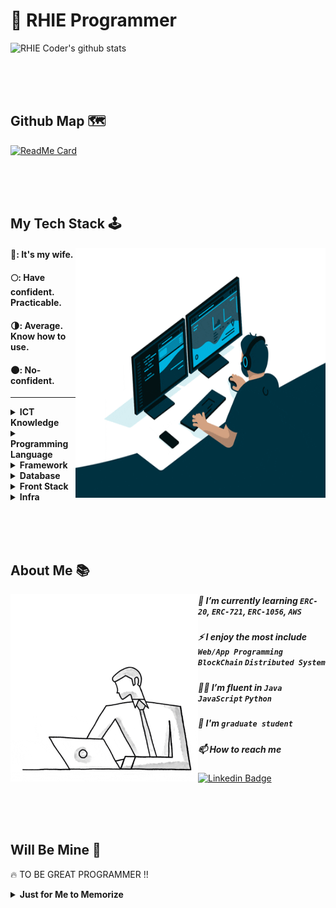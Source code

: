 # 🐺 RHIE Programmer


![RHIE Coder's github stats](https://github-readme-stats.vercel.app/api?username=RHIE-coder&show_icons=true&theme=radical)

<br><br><br>

## Github Map 🗺️
[![ReadMe Card](https://github-readme-stats.vercel.app/api/pin/?username=RHIE-coder&repo=my-github-info&show_owner=true)](https://github.com/RHIE-coder/my-github-info)

<br><br><br>

## My Tech Stack 🕹️
<img  align="right" alt="GIF" src="https://github.com/RHIE-coder/RHIE-coder/blob/master/asset/programming.gif?raw=true" width="400" height="400" />

#### 👰: It's my wife.
#### 🌕: Have confident. Practicable.
#### 🌗: Average. Know how to use.
#### 🌑: No-confident.

<hr>

<details>
  <summary><b>ICT Knowledge</b></summary>
  <ul style="list-style-type: circle;">
    <li>👰<strong>Decentralized Identifiers (DIDs)</strong></li>
    <li>🌕MyData & Self-sovereign</li>
    <li>🌕Ethereum-based Public Blockchain</li>
    <li>🌕Hyperledger Fabric-based Private/Consortium Blockchain</li>
    <li>🌗Distributed Systems</li>
    <li>🌗Deep Learning</li>
  </ul>
</details>

<details>
  <summary><b>Programming Language</b></summary>
  <ul style="list-style-type: circle;">
    <li>👰<strong>Java</strong>❣️</li>
    <li>🌕JavaScript</li>
    <li>🌕Python</li>
    <li>🌗Golang</li>
    <li>🌗Shell Script</li>
    <li>🌗Solidity</li>
    <li>🌗C (gcc-based)</li>
    <li>🌗Processing</li>
  </ul>
</details>

<details>
  <summary><b>Framework</b></summary>
  <ul style="list-style-type: circle;">
    <li>🌕Servlet/JSP (`Can make like WebMVC using annotation and reflection`)</li>
    <li>🌗Spring Framework (WebMVC, Boot, Security)</li>
    <li>🌗Hibernate</li>
    <li>🌕NodeJS/Express</li>
    <li>🌕Mongoose</li>
    <li>🌗Tensorflow</li>
    <li>🌕Hyperledger Indy</li>
    <li>🌗Hyperledger Aries</li>
    <li>🌕Hyperledger Fabric</li>
    <li>🌗Veramo (uPort/Serto)</li>
    <li>🌗Truffle</li>
  </ul>
</details>


<details>
  <summary><b>Database</b></summary>
  <ul style="list-style-type: circle;">
    <li>🌗OracleDB</li>
    <li>🌗MySQL</li>
    <li>🌗MongoDB</li>
    <li>🌗Sqlite</li>
  </ul>
</details>

<details>
  <summary><b>Front Stack</b></summary>
  <ul style="list-style-type: circle;">
    <li>🌕HTML5/CSS3</li>
    <li>🌕Bootstrap5</li>
    <li>🌑React.js</li>
  </ul>
</details>

<details>
  <summary><b>Infra</b></summary>
  <ul style="list-style-type: circle;">
    <li>🌗Linux</li>
    <li>🌗Docker</li>
  </ul>
</details>

<br><br><br>

## About Me 📚

<img align="left" alt="GIF" src="https://github.com/RHIE-coder/RHIE-coder/blob/master/asset/better-better.gif?raw=true" width="300" height="300" />

##### 📖 I’m currently learning `ERC-20`, `ERC-721`, `ERC-1056`, `AWS`

##### ⚡️ I enjoy the most include `Web/App Programming` `BlockChain` `Distributed System`

##### 👨‍💻 I’m fluent in `Java` `JavaScript` `Python`

##### 🌱 I'm `graduate student`

##### 📫 How to reach me
[![Linkedin Badge](https://img.shields.io/badge/-LinkedIn-blue?style=flat-square&logo=Linkedin&logoColor=white&link=https://www.linkedin.com)](https://www.linkedin.com/in/min-hyung-rhie-270a66178)

<br><br><br>

## Will Be Mine 🔬

🔥 TO BE GREAT PROGRAMMER !!

<details>
  <summary><b>Just for Me to Memorize</b></summary>
  <ul style="list-style-type: circle;">
    <li>DevOps & CD/CI Skiils</li>
    <li>Design Pattern Skills</li>
    <li>Reactive Programming(RxJava, RxJS, RxPython)</li>
    <li>Webpack & Babel</li>
    <li>Typescript & React & Vue & Next & Nuxt</li>
    <li>GrapeQL/Apollo & Redux & Vuex</li>
    <li>Flutter/Dart</li>
    <li>Spring Framework(More Deep)</li>
    <li>Nest</li>
    <li>Flask & Django & FastAPI</li>
    <li>C# + .NET/Xamarin</li>
    <li>Kubernetes</li>
    <li>Kafka</li>
    <li>Grid/Cluster Computing Skills</li>
    <li>Build Architecture/Consensus Skills</li>
    <li>TDD</li>
  </ul>
</details>

